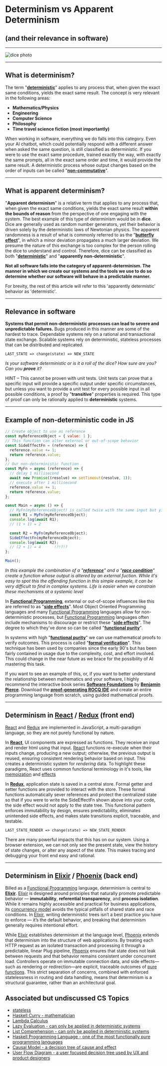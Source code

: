 # Determinism vs Apparent Determinism

## (and their relevance in software)

---

![dice photo](https://raw.githubusercontent.com/Macioa/ImmutableStuff/master/dice_small.png)

---
## **What is determinism?**

The term "[**deterministic**](https://en.wikipedia.org/wiki/Deterministic_system)" applies to any process that, when given the exact same conditions, yields the exact same result. The concept is very relevant in the following areas:

- **Mathematics/Physics**
- **Engineering**
- **Computer Science**
- **Philosophy**
- **Time travel science fiction (most importantly)**

When working in software, everything we do falls into this category. Even your AI chatbot, which could potentially respond with a different answer when asked the same question, is still classified as deterministic. If you were to use the exact same procedure, trained exactly the way, with exactly the same prompts, all in the exact same order and time, it would provide the same result. A deterministic process whose output changes based on the order of inputs can be called "[**non-commutative**](https://en.wikipedia.org/wiki/Noncommutative_property)".

---

## **What is apparent determinism?**

"**Apparent determinism**" is a relative term that applies to any process that, when given the exact same conditions, yields the exact same result **within the bounds of reason** from the perspective of one engaging with the system. The best example of this type of determinism would be in **dice**. Dice are generally used as random number generators, yet their behavior is driven solely by the deterministic laws of Newtonian physics. The apparent randomness is a result of what is commonly referred to as the "[**butterfly effect**](https://en.wikipedia.org/wiki/Butterfly_effect)", in which a minor deviation propagates a much larger deviation. We presume the nature of this exchange is too complex for the person rolling the dice to understand and control. Therefore, dice can be classified as both "[**deterministic**](https://en.wikipedia.org/wiki/Deterministic_system)" and "**apparently non-deterministic**".

**Not all software falls into the category of apparent-determinism. The manner in which we create our systems and the tools we use to do so determine whether our software will behave in a predictable manner.**

For brevity, the rest of this article will refer to this 'apparently determistic' behavior as 'determistic'.

---

## **Relevance in software**

**Systems that permit non-deterministic processes can lead to severe and unpredictable failures.** Bugs produced in this manner are some of the hardest to trace. Dependable systems rely on a rational and transactional state exchange. Scalable systems rely on deterministic, stateless processes that can be distributed and replicated.

```text
LAST_STATE => change(state) => NEW_STATE
```

*Is your software deterministic or is it a roll of the dice? How sure are you? Can you **prove** it?* 

HINT – This cannot be proven with unit tests. Unit tests can prove that a specific input will provide a specific output under specific circumstances, but unless you want to provide a unit test for every possible input in all possible conditions, a proof by "**transitive**" properties is required. This type of proof can only be rationally applied to **deterministic** systems.

---

## **Example of non-deterministic code in JS**

```js
// Create object to use as reference
const myReferenceObject = { value: 1 };
// This function can alter external or out-of-scope behavior
const SideEffectFn = (reference) => {
  reference.value += 1;
  return reference.value;
};
// Our non-deterministic function
const MyFn = async (reference) => {
  // delay 1 millisecond
  await new Promise((resolve) => setTimeout(resolve, 1));
  // execute after 1 millisecond
  reference.value += 1;
  return reference.value;
};

const Main = async () => {
  // MyFn(myReferenceObject) is called twice with the same input but yields different behavior
  const R1 = MyFn(myReferenceObject);
  console.log(await R1);
  // (1 + 1) = 2

  const R2 = MyFn(myReferenceObject);
  SideEffectFn(myReferenceObject);
  console.log(await R2);
  // (2 + 1) = 4      !?!?!?
};

Main();
```

*In this example the combination of a "[**reference**](<https://en.wikipedia.org/wiki/Reference_(computer_science)>)" and a "[**race condition**](https://en.wikipedia.org/wiki/Race_condition)" create a function whose output is altered by an external fuction. While it's easy to spot this the offending function in this simple example, it can be very difficult to find in complex systems. Life is easier when we constrain these mechanisms at a systemic level*

In **[Functional Programming](https://en.wikipedia.org/wiki/Functional_programming)**, external or out-of-scope influences like this are referred to as "[**side effects**](<https://en.wikipedia.org/wiki/Side_effect_(computer_science)>)". Most Object Oriented Programming languages and many [Functional Programming](https://en.wikipedia.org/wiki/Functional_programming) languages allow for non-deterministic processes, but [Functional Programming](https://en.wikipedia.org/wiki/Functional_programming) languages often include mechanisms to discourage or restrict these "[**side effects**](<https://en.wikipedia.org/wiki/Side_effect_(computer_science)>)". The degree to which they've done so can be called "[**functional purity**](https://en.wikipedia.org/wiki/Pure_function)".

In systems with high "[**functional purity**](https://en.wikipedia.org/wiki/Pure_function)" we can use mathematical proofs to verify outcomes. This process is called "[**formal verification**](https://en.wikipedia.org/wiki/Formal_verification)". This technique has been used by companies since the early 90's but has been fairly contained in usage due to the complexity, cost, and effort involved. This could change in the near future as we brace for the possibility of AI mastering this task.

If you want to see an example of this, or, if you want to better understand the relationship between mathematics and your software, I highly recommend the interactive book series [**Software Foundations**](https://softwarefoundations.cis.upenn.edu/) by [**Benjamin Pierce**](https://www.cis.upenn.edu/~bcpierce/). Download the [**proof-generating ROCQ IDE**](https://rocq-prover.org/) and create an entire programming language from scratch, using guided mathematical proofs.

---

## **Determinism in [React](https://en.wikipedia.org/wiki/React_(software)) / [Redux](https://en.wikipedia.org/wiki/Redux_(JavaScript_library)) (front end)**

[React](https://en.wikipedia.org/wiki/React_(software)) and [Redux](https://en.wikipedia.org/wiki/Redux_(JavaScript_library)) are implemented in JavaScript, a multi-paradigm language, so they are not purely functional by nature.

In **[React](https://en.wikipedia.org/wiki/React_(software))**, UI components are expressed as functions. They receive an input and render html using that input. [React](https://en.wikipedia.org/wiki/React_(software)) functions re-execute when their inputs change, producing a new output; otherwise, the previous output is reused, ensuring consistent rendering behavior based on input. This creates a deterministic system for *rendering* data. To highlight these paradigms, React uses common functional terminology in it's tools, like [memoization](https://www.w3schools.com/react/react_usememo.asp) and [effects](https://www.w3schools.com/react/react_useeffect.asp)

In **[Redux](https://en.wikipedia.org/wiki/Redux_(JavaScript_library))**, application state is saved in a central store. Formal getter and setter functions are provided to interact with the store. These formal functions automatically sever references and protect the centralized state so that if you were to write the SideEffectFn shown above into your code, the side effect would not apply to the state tree. This functional pattern enforces immutability by design, ensures predictability, eliminates unintended side effects, and makes state transitions explicit, traceable, and testable.

```text
LAST_STATE_RENDER => change(state) => NEW_STATE_RENDER
```

There are many powerful impacts that this has on our system. Using a browser extension, we can not only see the present state, view the history of state changes, or alter any aspect of the state. This makes tracing and debugging your front end easy and rational.

---

## **Determinism in [Elixir](<https://en.wikipedia.org/wiki/Elixir_(programming_language)>) / [Phoenix](https://en.wikipedia.org/wiki/Phoenix_(web_framework)) (back end)**

Billed as a [Functional Programming](https://en.wikipedia.org/wiki/Functional_programming) language, determinism is central to **[Elixir](<https://en.wikipedia.org/wiki/Elixir_(programming_language)>)**. [Elixir](<https://en.wikipedia.org/wiki/Elixir_(programming_language)>) is designed around principles that naturally promote predictable behavior — **immutability**, **referential transparency**, and **process isolation**. While it remains highly accessible and practical for business applications, its [concurrency model](https://elixirschool.com/en/lessons/intermediate/concurrency) avoids the typical pitfalls of shared state and race conditions. In [Elixir](<https://en.wikipedia.org/wiki/Elixir_(programming_language)>), writing deterministic trees isn’t a best practice you have to enforce — it’s the default behavior, and breaking that determinism generally requires intentional effort.

While [Elixir](<https://en.wikipedia.org/wiki/Elixir_(programming_language)>) establishes determinism at the language level, [Phoenix](https://en.wikipedia.org/wiki/Phoenix_(web_framework)) extends that determinism into the structure of web applications. By treating each HTTP request as an isolated transaction and processing it through a predictable, linear Plug pipeline, [Phoenix](https://en.wikipedia.org/wiki/Phoenix_(web_framework)) ensures that state does not leak between requests and that behavior remains consistent under concurrent load. Controllers operate on immutable connection data, and side effects—such as rendering or redirection—are explicit, traceable outcomes of [pure functions](https://en.wikipedia.org/wiki/Pure_function). This strict separation of concerns, combined with enforced statelessness in routing and data handling, means that determinism is a structural guarantee, rather than an architectural goal.

## Associated but undiscussed CS Topics
- [stateless](https://en.wiktionary.org/wiki/stateless)
- [Haskell Curry - mathematician](https://en.wikipedia.org/wiki/Haskell_Curry)
- [Lambda Calculus](https://en.wikipedia.org/wiki/Lambda_calculus)
- [Lazy Evaluation - can only be applied in deterministic systems](https://en.wikipedia.org/wiki/Lazy_evaluation)
- [List Comprehension - can only be applied in deterministic systems](https://en.wikipedia.org/wiki/List_comprehension)
- [Haskell Programming Language - one of the most functionally pure programming languages](https://en.wikipedia.org/wiki/Haskell_(programming_language))
- [Causal Model - a decision tree of cause and effect](https://en.wikipedia.org/wiki/Causal_model)
- [User Flow Diagram - a user focused decision tree used by UX and product designers](https://careerfoundry.com/en/blog/ux-design/what-are-user-flows/)